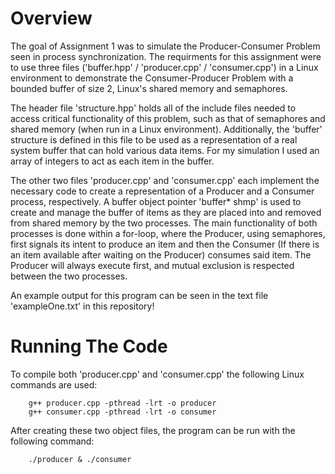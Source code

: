 # Overview
The goal of Assignment 1 was to simulate the Producer-Consumer Problem seen in process synchronization. The requirments for this assignment were to use three files ('buffer.hpp' / 'producer.cpp' / 'consumer.cpp') in a Linux environment to demonstrate the Consumer-Producer Problem with a bounded buffer of size 2, Linux's shared memory and semaphores.

The header file 'structure.hpp' holds all of the include files needed to access critical functionality of this problem, such as that of semaphores and shared memory (when run in a Linux environment). Additionally, the 'buffer' structure is defined in this file to be used as a representation of a real system buffer that can hold various data items. For my simulation I used an array of integers to act as each item in the buffer.

The other two files 'producer.cpp' and 'consumer.cpp' each implement the necessary code to create a representation of a Producer and a Consumer process, respectively. A buffer object pointer 'buffer* shmp' is used to create and manage the buffer of items as they are placed into and removed from shared memory by the two processes. The main functionality of both processes is done within a for-loop, where the Producer, using semaphores, first signals its intent to produce an item and then the Consumer (If there is an item available after waiting on the Producer) consumes said item. The Producer will always execute first, and mutual exclusion is respected between the two processes.

An example output for this program can be seen in the text file 'exampleOne.txt' in this repository!

# Running The Code
To compile both 'producer.cpp' and 'consumer.cpp' the following Linux commands are used:

        g++ producer.cpp -pthread -lrt -o producer
        g++ consumer.cpp -pthread -lrt -o consumer

After creating these two object files, the program can be run with the following command:

        ./producer & ./consumer
